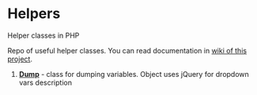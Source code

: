 # Helpers
Helper classes in PHP

Repo of useful helper classes.
You can read documentation in [wiki of this project](https://github.com/bendarmultimedia/ben-helpers/wiki).

1. [**Dump**](https://github.com/bendarmultimedia/ben-helpers/wiki/Dump) - class for dumping variables. Object uses jQuery for dropdown vars description
